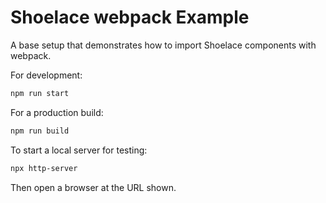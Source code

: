 # Shoelace webpack Example

A base setup that demonstrates how to import Shoelace components with webpack.

For development:

```sh
npm run start
```

For a production build:

```sh
npm run build
```

To start a local server for testing:

```sh
npx http-server
```

Then open a browser at the URL shown.